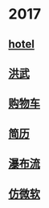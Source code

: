 # 2017
## [hotel](https://polymerliu.github.io/Normal-Practice/hotel/index.html)
## [洪武](https://polymerliu.github.io/Normal-Practice/洪武/index.html)
## [购物车](https://polymerliu.github.io/Normal-Practice/购物车/inedx.html)
## [简历](https://polymerliu.github.io/Normal-Practice/resume/resume.html)
## [瀑布流](https://polymerliu.github.io/Normal-Practice/%E7%80%91%E5%B8%83%E6%B5%81/JavaScript/index.html)
## [仿微软](https://polymerliu.github.io/Normal-Practice/仿微软/index.html)

